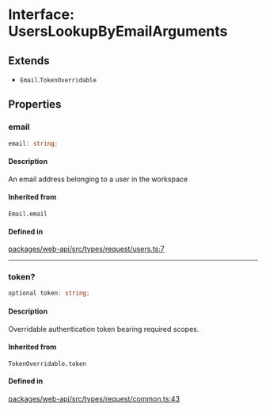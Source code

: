 # Interface: UsersLookupByEmailArguments

## Extends

- `Email`.`TokenOverridable`

## Properties

### email

```ts
email: string;
```

#### Description

An email address belonging to a user in the workspace

#### Inherited from

`Email.email`

#### Defined in

[packages/web-api/src/types/request/users.ts:7](https://github.com/slackapi/node-slack-sdk/blob/c15385ef93ccdde9702f52f7d1f445999203d794/packages/web-api/src/types/request/users.ts#L7)

***

### token?

```ts
optional token: string;
```

#### Description

Overridable authentication token bearing required scopes.

#### Inherited from

`TokenOverridable.token`

#### Defined in

[packages/web-api/src/types/request/common.ts:43](https://github.com/slackapi/node-slack-sdk/blob/c15385ef93ccdde9702f52f7d1f445999203d794/packages/web-api/src/types/request/common.ts#L43)
